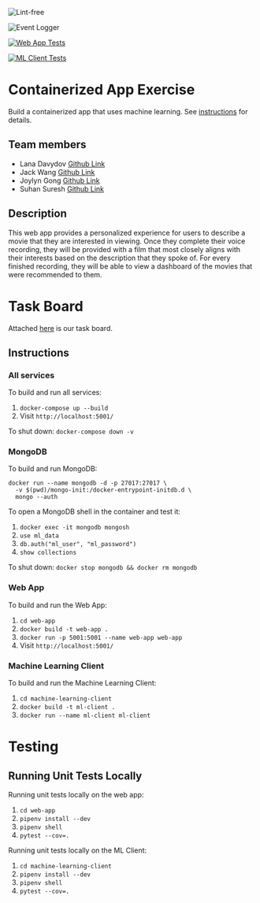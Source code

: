 ![Lint-free](https://github.com/nyu-software-engineering/containerized-app-exercise/actions/workflows/lint.yml/badge.svg)

![Event Logger](https://github.com/nyu-software-engineering/containerized-app-exercise/actions/workflows/event-logger.yml/badge.svg)

[![Web App Tests](https://github.com/software-students-spring2025/4-containers-contained-enviro/actions/workflows/web-app-tests.yml/badge.svg)](https://github.com/software-students-spring2025/4-containers-contained-enviro/actions/workflows/web-app-tests.yml)

[![ML Client Tests](https://github.com/software-students-spring2025/4-containers-contained-enviro/actions/workflows/ml-client-tests.yml/badge.svg)](https://github.com/software-students-spring2025/4-containers-contained-enviro/actions/workflows/ml-client-tests.yml)

# Containerized App Exercise

Build a containerized app that uses machine learning. See [instructions](./instructions.md) for details.

## Team members
- Lana Davydov [Github Link](https://github.com/lanadavydov)
- Jack Wang [Github Link](https://github.com/JackInTheBox314)
- Joylyn Gong [Github Link](https://github.com/joylyngong)
- Suhan Suresh [Github Link](https://github.com/Suhansrh)

## Description

This web app provides a personalized experience for users to describe a movie that they are interested in viewing. Once they complete their voice recording, they will be provided with a film that most closely aligns with their interests based on the description that they spoke of. For every finished recording, they will be able to view a dashboard of the movies that were recommended to them.

# Task Board

Attached [here](https://github.com/orgs/software-students-spring2025/projects/186/views/1?layout=board) is our task board.

## Instructions

### All services

To build and run all services:
1. `docker-compose up --build`
2. Visit `http://localhost:5001/`

To shut down: `docker-compose down -v`

### MongoDB

To build and run MongoDB:
```
docker run --name mongodb -d -p 27017:27017 \
  -v $(pwd)/mongo-init:/docker-entrypoint-initdb.d \
  mongo --auth
```

To open a MongoDB shell in the container and test it:
1. `docker exec -it mongodb mongosh`
2. `use ml_data`
3. `db.auth("ml_user", "ml_password")`
3. `show collections`

To shut down: `docker stop mongodb && docker rm mongodb`

### Web App

To build and run the Web App:
1. `cd web-app`
2. `docker build -t web-app .`
3. `docker run -p 5001:5001 --name web-app web-app`
4. Visit `http://localhost:5001/`

### Machine Learning Client

To build and run the Machine Learning Client:
1. `cd machine-learning-client`
2. `docker build -t ml-client .`
3. `docker run --name ml-client ml-client`

# Testing
## Running Unit Tests Locally

Running unit tests locally on the web app:
1. `cd web-app`
2. `pipenv install --dev`
3. `pipenv shell`
4. `pytest --cov=.`

Running unit tests locally on the ML Client:
1. `cd machine-learning-client`
2. `pipenv install --dev`
3. `pipenv shell`
4. `pytest --cov=.`
